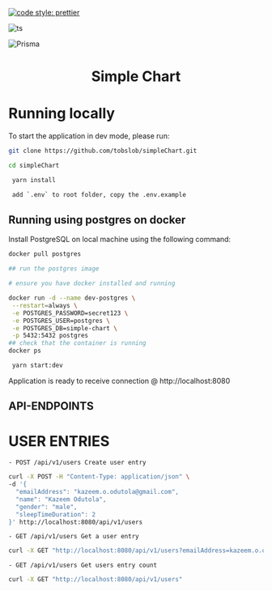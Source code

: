 [![code style: prettier](https://img.shields.io/badge/code_style-prettier-ff69b4.svg?style=flat-square)](https://github.com/prettier/prettier)

![ts](https://flat.badgen.net/badge/-/TypeScript?icon=typescript&label&labelColor=blue&color=555555)

![Prisma](https://img.shields.io/badge/Prisma-3982CE?style=for-the-badge&logo=Prisma&logoColor=white)

<div id="top"></div>

<!--
*** Inspired by the Best-README-Template.
*** Let's create something AMAZING! :D

*** GitLab Flavored Markdown - https://gitlab.com/gitlab-org/gitlab/-/blob/master/doc/user/markdown.md
-->

<div align="center">
  <h1>Simple Chart</h1>
</div>

# Running locally

To start the application in dev mode, please run:

```sh
git clone https://github.com/tobslob/simpleChart.git
```

```sh
cd simpleChart
```

```sh
 yarn install
```

```sh
 add `.env` to root folder, copy the .env.example
```

## Running using postgres on docker

Install PostgreSQL on local machine using the following command:

```sh
docker pull postgres

## run the postgres image

# ensure you have docker installed and running

docker run -d --name dev-postgres \
 --restart=always \
 -e POSTGRES_PASSWORD=secret123 \
 -e POSTGRES_USER=postgres \
 -e POSTGRES_DB=simple-chart \
 -p 5432:5432 postgres
## check that the container is running
docker ps

```

```sh
 yarn start:dev
```


Application is ready to receive connection @ http://localhost:8080

## API-ENDPOINTS

# USER ENTRIES

`- POST /api/v1/users Create user entry`

```sh
curl -X POST -H "Content-Type: application/json" \
-d '{
  "emailAddress": "kazeem.o.odutola@gmail.com",
  "name": "Kazeem Odutola",
  "gender": "male",
  "sleepTimeDuration": 2
}' http://localhost:8080/api/v1/users
```

`- GET /api/v1/users Get a user entry`

```sh
curl -X GET "http://localhost:8080/api/v1/users?emailAddress=kazeem.o.odutola@gmail.com"
```

`- GET /api/v1/users Get users entry count`

```sh
curl -X GET "http://localhost:8080/api/v1/users"
```
